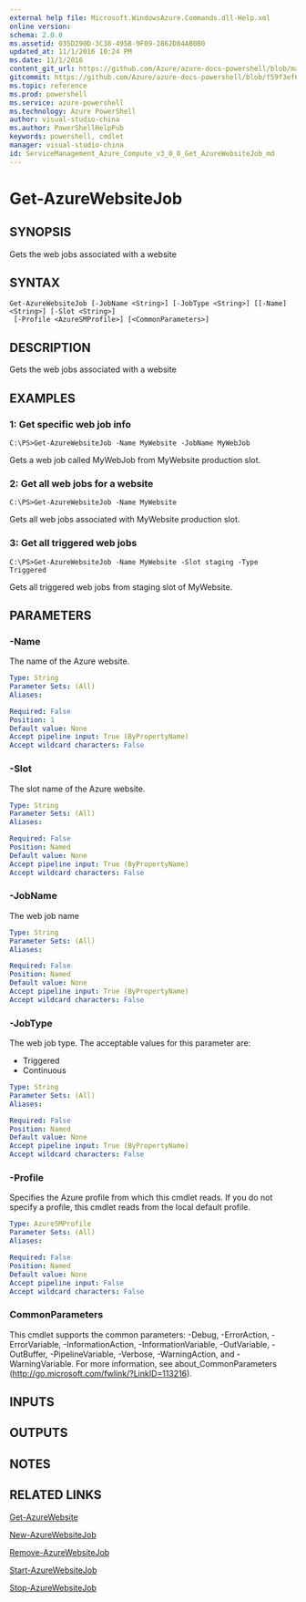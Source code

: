 ```yaml
---
external help file: Microsoft.WindowsAzure.Commands.dll-Help.xml
online version: 
schema: 2.0.0
ms.assetid: 035D290D-3C38-495B-9F09-2862D84AB0B0
updated_at: 11/1/2016 10:24 PM
ms.date: 11/1/2016
content_git_url: https://github.com/Azure/azure-docs-powershell/blob/master/azureps-cmdlets-docs/ServiceManagement/Azure.Compute/v3.0.0/Get-AzureWebsiteJob.md
gitcommit: https://github.com/Azure/azure-docs-powershell/blob/f59f3ef60bc592383812213e69fd77ba950759ed/azureps-cmdlets-docs/ServiceManagement/Azure.Compute/v3.0.0/Get-AzureWebsiteJob.md
ms.topic: reference
ms.prod: powershell
ms.service: azure-powershell
ms.technology: Azure PowerShell
author: visual-studio-china
ms.author: PowerShellHelpPub
keywords: powershell, cmdlet
manager: visual-studio-china
id: ServiceManagement_Azure_Compute_v3_0_0_Get_AzureWebsiteJob_md
---
```


# Get-AzureWebsiteJob

## SYNOPSIS
Gets the web jobs associated with a website

## SYNTAX

```
Get-AzureWebsiteJob [-JobName <String>] [-JobType <String>] [[-Name] <String>] [-Slot <String>]
 [-Profile <AzureSMProfile>] [<CommonParameters>]
```

## DESCRIPTION
Gets the web jobs associated with a website

## EXAMPLES

### 1: Get specific web job info
```
C:\PS>Get-AzureWebsiteJob -Name MyWebsite -JobName MyWebJob
```

Gets a web job called MyWebJob from MyWebsite production slot.

### 2: Get all web jobs for a website
```
C:\PS>Get-AzureWebsiteJob -Name MyWebsite
```

Gets all web jobs associated with MyWebsite production slot.

### 3: Get all triggered web jobs
```
C:\PS>Get-AzureWebsiteJob -Name MyWebsite -Slot staging -Type Triggered
```

Gets all triggered web jobs from staging slot of MyWebsite.

## PARAMETERS

### -Name
The name of the Azure website.

```yaml
Type: String
Parameter Sets: (All)
Aliases: 

Required: False
Position: 1
Default value: None
Accept pipeline input: True (ByPropertyName)
Accept wildcard characters: False
```

### -Slot
The slot name of the Azure website.

```yaml
Type: String
Parameter Sets: (All)
Aliases: 

Required: False
Position: Named
Default value: None
Accept pipeline input: True (ByPropertyName)
Accept wildcard characters: False
```

### -JobName
The web job name

```yaml
Type: String
Parameter Sets: (All)
Aliases: 

Required: False
Position: Named
Default value: None
Accept pipeline input: True (ByPropertyName)
Accept wildcard characters: False
```

### -JobType
The web job type.
The acceptable values for this parameter are:

- Triggered
- Continuous

```yaml
Type: String
Parameter Sets: (All)
Aliases: 

Required: False
Position: Named
Default value: None
Accept pipeline input: True (ByPropertyName)
Accept wildcard characters: False
```

### -Profile
Specifies the Azure profile from which this cmdlet reads.
If you do not specify a profile, this cmdlet reads from the local default profile.

```yaml
Type: AzureSMProfile
Parameter Sets: (All)
Aliases: 

Required: False
Position: Named
Default value: None
Accept pipeline input: False
Accept wildcard characters: False
```

### CommonParameters
This cmdlet supports the common parameters: -Debug, -ErrorAction, -ErrorVariable, -InformationAction, -InformationVariable, -OutVariable, -OutBuffer, -PipelineVariable, -Verbose, -WarningAction, and -WarningVariable. For more information, see about_CommonParameters (http://go.microsoft.com/fwlink/?LinkID=113216).

## INPUTS

## OUTPUTS

## NOTES

## RELATED LINKS

[Get-AzureWebsite](xref:ServiceManagement/Azure.Compute/v3.0.0/Get-AzureWebsite.md)

[New-AzureWebsiteJob](xref:ServiceManagement/Azure.Compute/v3.0.0/New-AzureWebsiteJob.md)

[Remove-AzureWebsiteJob](xref:ServiceManagement/Azure.Compute/v3.0.0/Remove-AzureWebsiteJob.md)

[Start-AzureWebsiteJob](xref:ServiceManagement/Azure.Compute/v3.0.0/Start-AzureWebsiteJob.md)

[Stop-AzureWebsiteJob](xref:ServiceManagement/Azure.Compute/v3.0.0/Stop-AzureWebsiteJob.md)


